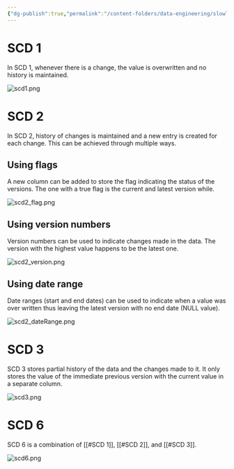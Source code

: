 ```yaml
---
{"dg-publish":true,"permalink":"/content-folders/data-engineering/slowly-changing-dimensions/","title":"Slowly Changing Dimensions","tags":["dataEngineering","data"],"dgShowToc":true}
---
```


# SCD 1

In SCD 1, whenever there is a change, the value is overwritten and no history is maintained. 

![scd1.png](/img/user/assets/data_engineering/scd/scd1.png)


# SCD 2

In SCD 2, history of changes is maintained and a new entry is created for each change. This can be achieved through multiple ways. 

## Using flags

A new column can be added to store the flag indicating the status of the versions. The one with a true flag is the current and latest version while.

![scd2_flag.png](/img/user/assets/data_engineering/scd/scd2_flag.png)

## Using version numbers

Version numbers can be used to indicate changes made in the data. The version with the highest value happens to be the latest one.

![scd2_version.png](/img/user/assets/data_engineering/scd/scd2_version.png)

## Using date range

Date ranges (start and end dates) can be used to indicate when a value was over written thus leaving the latest version with no end date (NULL value).

![scd2_dateRange.png](/img/user/assets/data_engineering/scd/scd2_dateRange.png)

# SCD 3

SCD 3 stores partial history of the data and the changes made to it. It only stores the value of the immediate previous version with the current value in a separate column.

![scd3.png](/img/user/assets/data_engineering/scd/scd3.png)

# SCD 6

SCD 6 is a combination of [[#SCD 1]], [[#SCD 2]], and [[#SCD 3]]. 

![scd6.png](/img/user/assets/data_engineering/scd/scd6.png)